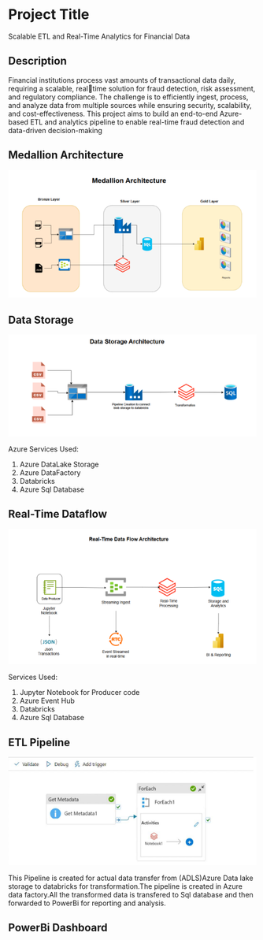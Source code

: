 # Project Title
Scalable ETL and Real-Time Analytics for Financial Data
## Description
Financial institutions process vast amounts of transactional data daily, requiring a scalable, realtime solution for fraud detection, risk assessment, and regulatory compliance. The challenge is to 
efficiently ingest, process, and analyze data from multiple sources while ensuring security, 
scalability, and cost-effectiveness. This project aims to build an end-to-end Azure-based ETL and 
analytics pipeline to enable real-time fraud detection and data-driven decision-making
## Medallion Architecture
![Medallion Architecture](Architecture.png)

## Data Storage
![Data Storage](DataStorage.png)

Azure Services Used:
1. Azure DataLake Storage
2. Azure DataFactory
3. Databricks
4. Azure Sql Database

## Real-Time Dataflow
![Data Storage](Real-timeDataFlow.png)

Services Used:
1. Jupyter Notebook for Producer code
2. Azure Event Hub
3. Databricks
4. Azure Sql Database

## ETL Pipeline
![Data Storage](ELT_pipeline.png)

This Pipeline is created for actual data transfer from (ADLS)Azure Data lake storage to databricks for transformation.The pipeline is created in Azure data factory.All the transformed data is transfered to Sql database and then forwarded to PowerBi for reporting and analysis.

## PowerBi Dashboard





